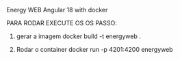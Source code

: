 Energy WEB Angular 18 with docker

PARA RODAR EXECUTE OS OS PASSO:
1) gerar a imagem 
docker build -t energyweb .

2) Rodar o container
docker run -p 4201:4200 energyweb


